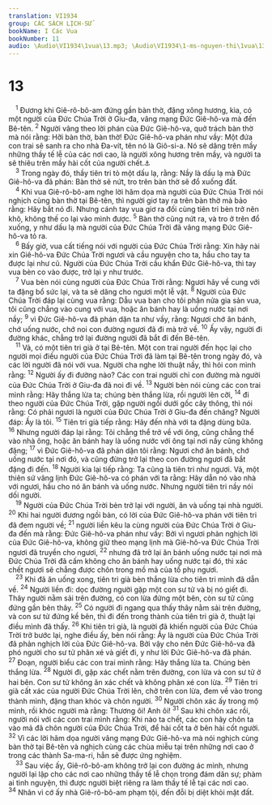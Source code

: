 ```yaml
---
translation: VI1934
group: CÁC SÁCH LỊCH-SỬ
bookName: I Các Vua 
bookNumber: 11
audio: \Audio\VI1934\1vua\13.mp3; \Audio\VI1934\1-ms-nguyen-thi\1vua\13.mp3
---
```


<div class="title"><h1>13</h1></div>
<span class="verse 1vua_13_1"> <sup>1</sup> Đương khi Giê-rô-bô-am đứng gần bàn thờ, đặng xông hương, kìa, có một người của Đức Chúa Trời ở Giu-đa, vâng mạng Đức Giê-hô-va mà đến Bê-tên. </span>
<span class="verse 1vua_13_2"><sup>2</sup> Người vâng theo lời phán của Đức Giê-hô-va, quở trách bàn thờ mà nói rằng: Hỡi bàn thờ, bàn thờ! Đức Giê-hô-va phán như vầy: Một đứa con trai sẽ sanh ra cho nhà Đa-vít, tên nó là Giô-si-a. Nó sẽ dâng trên mầy những thầy tế lễ của các nơi cao, là người xông hương trên mầy, và người ta sẽ thiêu trên mầy hài cốt của người chết.<a data-toggle="tooltip" data-placement="bottom" title="2Vua 23:15-16">⚓</a><br/></span>
<span class="verse 1vua_13_3"> <sup>3</sup> Trong ngày đó, thầy tiên tri tỏ một dấu lạ, rằng: Nầy là dấu lạ mà Đức Giê-hô-va đã phán: Bàn thờ sẽ nứt, tro trên bàn thờ sẽ đổ xuống đất. <br/></span>
<span class="verse 1vua_13_4"> <sup>4</sup> Khi vua Giê-rô-bô-am nghe lời hăm dọa mà người của Đức Chúa Trời nói nghịch cùng bàn thờ tại Bê-tên, thì người giơ tay ra trên bàn thờ mà bảo rằng: Hãy bắt nó đi. Nhưng cánh tay vua giơ ra đối cùng tiên tri bèn trở nên khô, không thế co lại vào mình được. </span>
<span class="verse 1vua_13_5"><sup>5</sup> Bàn thờ cũng nứt ra, và tro ở trên đổ xuống, y như dấu lạ mà người của Đức Chúa Trời đã vâng mạng Đức Giê-hô-va tỏ ra. <br/></span>
<span class="verse 1vua_13_6"> <sup>6</sup> Bấy giờ, vua cất tiếng nói với người của Đức Chúa Trời rằng: Xin hãy nài xin Giê-hô-va Đức Chúa Trời ngươi và cầu nguyện cho ta, hầu cho tay ta được lại như cũ. Người của Đức Chúa Trời cầu khẩn Đức Giê-hô-va, thì tay vua bèn co vào được, trở lại y như trước. <br/></span>
<span class="verse 1vua_13_7"> <sup>7</sup> Vua bèn nói cùng người của Đức Chúa Trời rằng: Ngươi hãy về cung với ta đặng bổ sức lại, và ta sẽ dâng cho ngươi một lễ vật. </span>
<span class="verse 1vua_13_8"><sup>8</sup> Người của Đức Chúa Trời đáp lại cùng vua rằng: Dẫu vua ban cho tôi phân nửa gia sản vua, tôi cũng chẳng vào cung với vua, hoặc ăn bánh hay là uống nước tại nơi nầy; </span>
<span class="verse 1vua_13_9"><sup>9</sup> vì Đức Giê-hô-va đã phán dặn ta như vầy, rằng: Ngươi chớ ăn bánh, chớ uống nước, chớ noi con đường ngươi đã đi mà trở về. </span>
<span class="verse 1vua_13_10"><sup>10</sup> Ấy vậy, người đi đường khác, chẳng trở lại đường người đã bắt đi đến Bê-tên. <br/></span>
<span class="verse 1vua_13_11"> <sup>11</sup> Vả, có một tiên tri già ở tại Bê-tên. Một con trai người đến học lại cho người mọi điều người của Đức Chúa Trời đã làm tại Bê-tên trong ngày đó, và các lời người đã nói với vua. Người cha nghe lời thuật nầy, thì hỏi con mình rằng: </span>
<span class="verse 1vua_13_12"><sup>12</sup> Người ấy đi đường nào? Các con trai người chỉ con đường mà người của Đức Chúa Trời ở Giu-đa đã noi đi về. </span>
<span class="verse 1vua_13_13"><sup>13</sup> Người bèn nói cùng các con trai mình rằng: Hãy thắng lừa ta; chúng bèn thắng lừa, rồi người lên cỡi, </span>
<span class="verse 1vua_13_14"><sup>14</sup> đi theo người của Đức Chúa Trời, gặp người ngồi dưới gốc cây thông, thì nói rằng: Có phải ngươi là người của Đức Chúa Trời ở Giu-đa đến chăng? Người đáp: Ấy là tôi. </span>
<span class="verse 1vua_13_15"><sup>15</sup> Tiên tri già tiếp rằng: Hãy đến nhà với ta đặng dùng bữa. </span>
<span class="verse 1vua_13_16"><sup>16</sup> Nhưng người đáp lại rằng: Tôi chẳng thể trở về với ông, cũng chẳng thể vào nhà ông, hoặc ăn bánh hay là uống nước với ông tại nơi nầy cũng không đặng; </span>
<span class="verse 1vua_13_17"><sup>17</sup> vì Đức Giê-hô-va đã phán dặn tôi rằng: Ngươi chớ ăn bánh, chớ uống nước tại nơi đó, và cũng đừng trở lại theo con đường ngươi đã bắt đặng đi đến. </span>
<span class="verse 1vua_13_18"><sup>18</sup> Người kia lại tiếp rằng: Ta cũng là tiên tri như ngươi. Vả, một thiên sứ vâng lịnh Đức Giê-hô-va có phán với ta rằng: Hãy dẫn nó vào nhà với ngươi, hầu cho nó ăn bánh và uống nước. Nhưng người tiên tri nầy nói dối người. <br/></span>
<span class="verse 1vua_13_19"> <sup>19</sup> Người của Đức Chúa Trời bèn trở lại với người, ăn và uống tại nhà người. </span>
<span class="verse 1vua_13_20"><sup>20</sup> Khi hai người đương ngồi bàn, có lời của Đức Giê-hô-va phán với tiên tri đã đem người về; </span>
<span class="verse 1vua_13_21"><sup>21</sup> người liền kêu la cùng người của Đức Chúa Trời ở Giu-đa đến mà rằng: Đức Giê-hô-va phán như vầy: Bởi vì ngươi phản nghịch lời của Đức Giê-hô-va, không giữ theo mạng lịnh mà Giê-hô-va Đức Chúa Trời ngươi đã truyền cho ngươi, </span>
<span class="verse 1vua_13_22"><sup>22</sup> nhưng đã trở lại ăn bánh uống nước tại nơi mà Đức Chúa Trời đã cấm không cho ăn bánh hay uống nước tại đó, thì xác chết ngươi sẽ chẳng được chôn trong mồ mả của tổ phụ ngươi. <br/></span>
<span class="verse 1vua_13_23"> <sup>23</sup> Khi đã ăn uống xong, tiên tri già bèn thắng lừa cho tiên tri mình đã dẫn về. </span>
<span class="verse 1vua_13_24"><sup>24</sup> Người liền đi: dọc đường người gặp một con sư tử và bị nó giết đi. Thây người nằm sải trên đường, có con lừa đứng một bên, còn sư tử cũng đứng gần bên thây. </span>
<span class="verse 1vua_13_25"><sup>25</sup> Có người đi ngang qua thấy thây nằm sải trên đường, và con sư tử đứng kề bên, thì đi đến trong thành của tiên tri già ở, thuật lại điều mình đã thấy. </span>
<span class="verse 1vua_13_26"><sup>26</sup> Khi tiên tri già, là người đã khiến người của Đức Chúa Trời trở bước lại, nghe điều ấy, bèn nói rằng: Ấy là người của Đức Chúa Trời đã phản nghịch lời của Đức Giê-hô-va. Bởi vậy cho nên Đức Giê-hô-va đã phó người cho sư tử phân xé và giết đi, y như lời Đức Giê-hô-va đã phán. </span>
<span class="verse 1vua_13_27"><sup>27</sup> Đoạn, người biểu các con trai mình rằng: Hãy thắng lừa ta. Chúng bèn thắng lừa. </span>
<span class="verse 1vua_13_28"><sup>28</sup> Người đi, gặp xác chết nằm trên đường, con lừa và con sư tử ở hai bên. Con sư tử không ăn xác chết và không phân xé con lừa. </span>
<span class="verse 1vua_13_29"><sup>29</sup> Tiên tri già cất xác của người Đức Chúa Trời lên, chở trên con lừa, đem về vào trong thành mình, đặng than khóc và chôn người. </span>
<span class="verse 1vua_13_30"><sup>30</sup> Người chôn xác ấy trong mộ mình, rồi khóc người mà rằng: Thương ôi! Anh ôi! </span>
<span class="verse 1vua_13_31"><sup>31</sup> Sau khi chôn xác rồi, người nói với các con trai mình rằng: Khi nào ta chết, các con hãy chôn ta vào mả đã chôn người của Đức Chúa Trời, để hài cốt ta ở bên hài cốt người. </span>
<span class="verse 1vua_13_32"><sup>32</sup> Vì các lời hăm dọa người vâng mạng Đức Giê-hô-va mà nói nghịch cùng bàn thờ tại Bê-tên và nghịch cùng các chùa miễu tại trên những nơi cao ở trong các thành Sa-ma-ri, hẳn sẽ được ứng nghiệm. <br/></span>
<span class="verse 1vua_13_33"> <sup>33</sup> Sau việc ấy, Giê-rô-bô-am không trở lại con đường ác mình, nhưng người lại lập cho các nơi cao những thầy tế lễ chọn trong đám dân sự; phàm ai tình nguyện, thì được người biệt riêng ra làm thầy tế lễ tại các nơi cao. </span>
<span class="verse 1vua_13_34"><sup>34</sup> Nhân vì cớ ấy nhà Giê-rô-bô-am phạm tội, đến đỗi bị diệt khỏi mặt đất. <br/></span>
